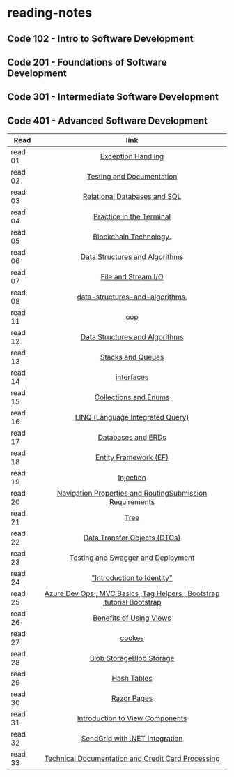 # reading-notes

## Code 102 - Intro to Software Development

## Code 201 - Foundations of Software Development

## Code 301 - Intermediate Software Development

## Code 401 - Advanced Software Development

| Read|      link     | 
|----------|:-------------:|
| read 01 |  [Exception Handling](https://github.com/ahmadjamalkhater/reading-notes/blob/main/Read%2001.md) 
| read 02 |  [Testing and Documentation](https://github.com/ahmadjamalkhater/reading-notes/blob/main/Read%2002.md)
| read 03 |  [Relational Databases and SQL](https://github.com/ahmadjamalkhater/reading-notes/blob/main/Read%2003.md)
| read 04 |  [Practice in the Terminal](https://github.com/ahmadjamalkhater/reading-notes/blob/main/Read%2004.md)
| read 05 |  [Blockchain Technology.](https://github.com/ahmadjamalkhater/reading-notes/blob/main/Read%2005.md)
| read 06 |  [Data Structures and Algorithms](https://github.com/ahmadjamalkhater/reading-notes/blob/main/Read%2006.md)
| read 07 |  [File and Stream I/O ]()
| read 08 |  [data-structures-and-algorithms. ](https://github.com/ahmadjamalkhater/data-structures-and-algorithms.)
| read 11 |  [oop ](https://github.com/ahmadjamalkhater/reading-notes/blob/main/Read%2011.md)
| read 12 |  [Data Structures and Algorithms ](https://github.com/ahmadjamalkhater/reading-notes/blob/main/Read%2012.md)
| read 13 |  [Stacks and Queues ](https://github.com/ahmadjamalkhater/reading-notes/blob/main/Read%2013.md)
| read 14 |  [interfaces ](https://github.com/ahmadjamalkhater/reading-notes/blob/main/Read%2014.md)
| read 15 |  [Collections and Enums ](https://github.com/ahmadjamalkhater/reading-notes/blob/main/Read%2015.md)
| read 16|  [LINQ (Language Integrated Query)](https://github.com/ahmadjamalkhater/reading-notes/blob/main/Read%2016.md)
| read 17|  [Databases and ERDs](https://github.com/ahmadjamalkhater/reading-notes/blob/main/Read%2017.md)
| read 18 |  [Entity Framework (EF) ](https://github.com/ahmadjamalkhater/reading-notes/blob/main/Read%2018.md)
| read 19 |  [Injection ](https://github.com/ahmadjamalkhater/reading-notes/blob/main/Read%2019.md)
| read 20 |  [Navigation Properties and RoutingSubmission Requirements ](https://github.com/ahmadjamalkhater/reading-notes/blob/main/Read%2020.md)
| read 21 |  [Tree](https://github.com/ahmadjamalkhater/reading-notes/blob/main/Read%2021.md)
| read 22 |  [Data Transfer Objects (DTOs)](https://github.com/ahmadjamalkhater/reading-notes/blob/main/Read%2022.md)
| read 23 |  [Testing and Swagger and Deployment ](https://github.com/ahmadjamalkhater/reading-notes/blob/main/Read%2023.md)
| read 24 |  ["Introduction to Identity" ](https://github.com/ahmadjamalkhater/reading-notes/blob/main/Read%2024.md)
| read 25 |  [Azure Dev Ops , MVC Basics ,Tag Helpers , Bootstrap ,tutorial Bootstrap](https://github.com/ahmadjamalkhater/reading-notes/blob/main/Read%2026.md)
| read 26 |  [Benefits of Using Views ](https://github.com/ahmadjamalkhater/reading-notes/blob/main/Read%2027md)
| read 27 |  [cookes ](https://github.com/ahmadjamalkhater/reading-notes/blob/main/Read%2028.md)
| read 28 |  [Blob StorageBlob Storage ](https://github.com/ahmadjamalkhater/reading-notes/blob/main/Read%2029.md)
| read 29 |  [Hash Tables ](https://github.com/ahmadjamalkhater/reading-notes/blob/main/Read%2030.md)
| read 30 |  [Razor Pages ](https://github.com/ahmadjamalkhater/reading-notes/blob/main/Read%2031.md)
| read 31|  [Introduction to View Components ](https://github.com/ahmadjamalkhater/reading-notes/blob/main/Read%2032.md)
| read 32 |  [SendGrid with .NET Integration](https://github.com/ahmadjamalkhater/reading-notes/blob/main/Read%2033.md)
| read 33 |  [Technical Documentation and Credit Card Processing ](https://github.com/ahmadjamalkhater/reading-notes/blob/main/Read%2034.md)
